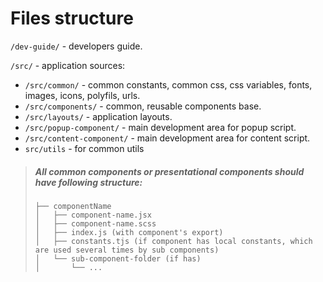 # Files structure

`/dev-guide/` - developers guide.<br>

`/src/` - application sources:

- `/src/common/` - common constants, common css, css variables, fonts, images, icons, polyfils, urls.
- `/src/components/` - common, reusable components base.
- `/src/layouts/` - application layouts.
- `/src/popup-component/` - main development area for popup script.
- `/src/content-component/` - main development area for content script.
- `src/utils` - for common utils

> ##### All common components or presentational components should have following structure:
>
> ```
> ├── componentName
> │   ├── component-name.jsx
> │   ├── component-name.scss
> │   ├── index.js (with component's export)
> │   ├── constants.tjs (if component has local constants, which are used several times by sub components)
> │   └── sub-component-folder (if has)
> │       └── ...
> ```
